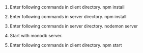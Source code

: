 
1. Enter following commands in client directory.
npm install 

2. Enter following commands in server directory.
npm install

3. Enter following commands in server directory.
nodemon server

4. Start with monodb server.

5. Enter following commands in client directory.
npm start